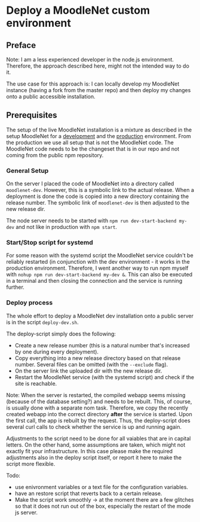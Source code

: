 # Deploy a MoodleNet custom environment

## Preface

Note: I am a less experienced developer in the node.js environment. Therefore,
the approach described here, might not the intended way to do it.

The use case for this approach is: I can locally develop my MoodleNet
instance (having a fork from the master repo) and then deploy my changes
onto a public accessible installation.

## Prerequisites

The setup of the live MoodleNet installation is a mixture as described in
the setup MoodleNet for a [development](docker_setup_dev.md) and the
[production](docker_setup.md) environment. From the production we use all
setup that is not the MoodleNet code. The MoodleNet code needs to be the changeset
that is in our repo and not coming from the public npm repository.

### General Setup

On the server I placed the code of MoodleNet into a directory called `moodlenet-dev`.
However, this is a symbolic link to the actual release. When a deployment is done
the code is copied into a new directory containing the release number. The symbolic
link of `moodlenet-dev` is then adjusted to the new release dir.

The node server needs to be started with `npm run dev-start-backend my-dev` and not
like in production with `npm start`.

### Start/Stop script for systemd

For some reason with the systemd script the MoodleNet service couldn't be reliably restarted (in
conjunction with the dev environment - it works in the production environment.
Therefore, I went another way to run npm myself with `nohup npm run dev-start-backend my-dev &`.
This can also be executed in a terminal and then closing the connection and the service is running
further.

### Deploy process

The whole effort to deploy a MoodleNet dev installation onto a public server is in the script `deploy-dev.sh`.

The deploy-script simply does the following:
* Create a new release number (this is a natural number that's increased by one during every deployment).
* Copy everything into a new release directory based on that release number. Several files can be omitted
  (with the `--exclude` flag).
* On the server link the uploaded dir with the new release dir.
* Restart the MoodleNet service (with the systemd script) and check if the site is reachable.

Note: When the server is restarted, the compiled webapp seems missing (because of the database setting?) and
needs to be rebuilt. This, of course, is usually done with a separate nom task. Therefore, we copy the recently
created webapp into the correct directory **after** the service is started. Upon the first call, the app is rebuilt
by the request. Thus, the deploy-script does several curl calls to check whether the
service is up and running again.

Adjustments to the script need to be done for all vaiables that are in capital letters. On the other hand,
some assumptions are taken, which might not exactly fit your infrastructure. In this case please make the
required adjustments also in the deploy script itself, or report it here to make the script more flexible.

Todo:
* use enivronment variables or a text file for the configuration variables.
* have an restore script that reverts back to a certain release.
* Make the script work smoothly -> at the moment there are a few glitches so that it does not run out of the box,
especially the restart of the mode js server.
